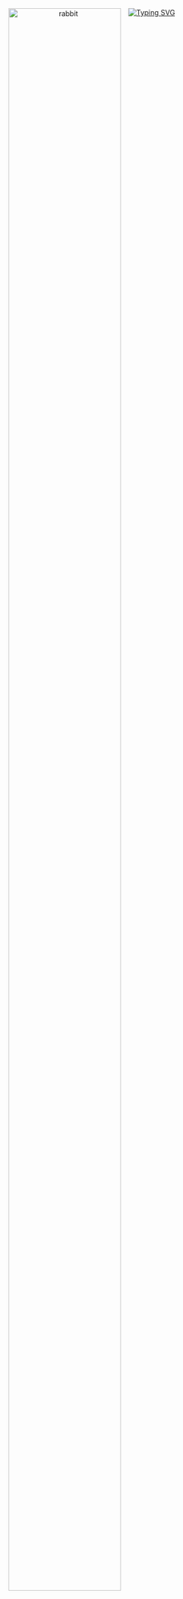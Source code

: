 <td align="right">
    <a href="https://git.io/typing-svg">
        <img src="https://readme-typing-svg.demolab.com/?lines=Hello+Traveller;Take+your+time+exploring" alt="Typing SVG">
    </a>
</td>

<a target="_blank" align="center">
    <img align="left" top="100" alt="rabbit" src="https://github.com/user-attachments/assets/abe227df-740f-425c-8f20-954415d19c5d"
        style="width: 90%; height: auto; max-width: 250px; min-width: 100px;">
</a>
